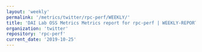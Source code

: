 ```yaml
---
layout: 'weekly'
permalink: '/metrics/twitter/rpc-perf/WEEKLY/'
title: 'DAI Lab OSS Metrics Metrics report for rpc-perf | WEEKLY-REPORT-2019-10-25'
organization: 'twitter'
repository: 'rpc-perf'
current_date: '2019-10-25'
---
```

